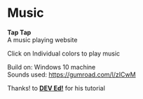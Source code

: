 # Music <br>
<b>Tap Tap</b><br>
A music playing website <br>

Click on Individual colors to play music

Build on: Windows 10 machine <br>
Sounds used: https://gumroad.com/l/zICwM <br>

Thanks! to <b>[DEV Ed!](https://www.youtube.com/channel/UClb90NQQcskPUGDIXsQEz5Q)</b> for his tutorial 



